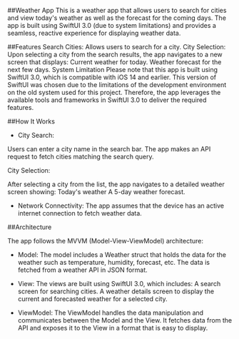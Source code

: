 ##Weather App
This is a weather app that allows users to search for cities and view today's weather as well as the forecast for the coming days. The app is built using SwiftUI 3.0 (due to system limitations) and provides a seamless, reactive experience for displaying weather data.

##Features
Search Cities: Allows users to search for a city.
City Selection: Upon selecting a city from the search results, the app navigates to a new screen that displays:
Current weather for today.
Weather forecast for the next few days.
System Limitation
Please note that this app is built using SwiftUI 3.0, which is compatible with iOS 14 and earlier. This version of SwiftUI was chosen due to the limitations of the development environment on the old system used for this project. Therefore, the app leverages the available tools and frameworks in SwiftUI 3.0 to deliver the required features.


##How It Works
- City Search:

Users can enter a city name in the search bar.
The app makes an API request to fetch cities matching the search query.

City Selection:

After selecting a city from the list, the app navigates to a detailed weather screen showing:
Today's weather
A 5-day weather forecast.


- Network Connectivity: The app assumes that the device has an active internet connection to fetch weather data.

##Architecture

The app follows the MVVM (Model-View-ViewModel) architecture:

- Model:
The model includes a Weather struct that holds the data for the weather such as temperature, humidity, forecast, etc. The data is fetched from a weather API in JSON format.

- View:
The views are built using SwiftUI 3.0, which includes:
A search screen for searching cities.
A weather details screen to display the current and forecasted weather for a selected city.

- ViewModel:
The ViewModel handles the data manipulation and communicates between the Model and the View. It fetches data from the API and exposes it to the View in a format that is easy to display.


